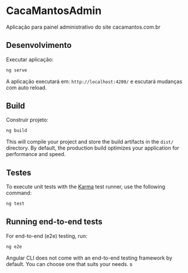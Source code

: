 # CacaMantosAdmin

Aplicação para painel administrativo do site cacamantos.com.br

## Desenvolvimento

Executar aplicação:

```bash
ng serve
```

A aplicação executará em: `http://localhost:4200/` e escutará mudanças com auto reload.

## Build

Construir projeto:

```bash
ng build
```

This will compile your project and store the build artifacts in the `dist/` directory. By default, the production build optimizes your application for performance and speed.

## Testes

To execute unit tests with the [Karma](https://karma-runner.github.io) test runner, use the following command:

```bash
ng test
```

## Running end-to-end tests

For end-to-end (e2e) testing, run:

```bash
ng e2e
```

Angular CLI does not come with an end-to-end testing framework by default. You can choose one that suits your needs.
s
